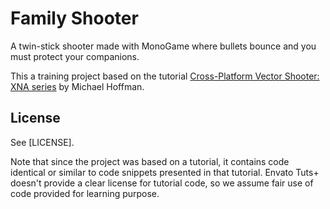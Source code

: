 # Family Shooter

A twin-stick shooter made with MonoGame where bullets bounce and you must protect your companions.

This a training project based on the tutorial [Cross-Platform Vector Shooter: XNA series](https://gamedevelopment.tutsplus.com/series/cross-platform-vector-shooter-xna--gamedev-10559)
by Michael Hoffman.

## License

See [LICENSE].

Note that since the project was based on a tutorial, it contains code identical or similar to code snippets presented in that tutorial.
Envato Tuts+ doesn't provide a clear license for tutorial code, so we assume fair use of code provided for learning purpose.
